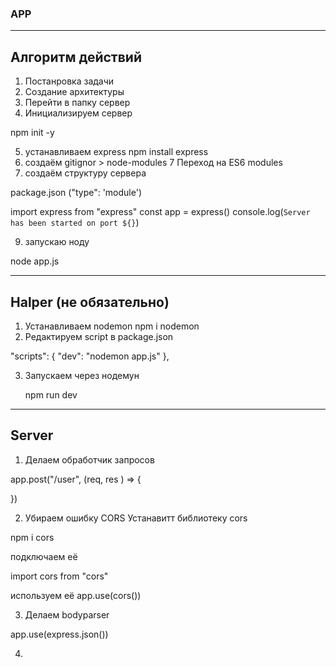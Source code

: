 ### APP
----------------
## Алгоритм действий
1. Постанровка задачи
2. Создание архитектуры
3. Перейти в папку сервер
4. Инициализируем сервер

npm init -y

5. устанавливаем express
npm install express
6. создаём 
gitignor > node-modules
7 Переход на ES6 modules 
8. создаём структуру сервера

package.json ("type": 'module')

import express from "express"
const app = express()
console.log(`Server has been started on port ${}`)

9. запускаю ноду

node app.js

--------------------

## Halper (не обязательно)

1. Устанавливаем nodemon
npm i nodemon
2. Редактируем script в package.json

"scripts": {
    "dev": "nodemon app.js"
  },

3. Запускаем через нодемун

	npm run dev
  
  ---------------
  ## Server

  1. Делаем обработчик запросов

  app.post("/user",  (req, res ) => {
	
})

2. Убираем ошибку CORS
Устанавитт библиотеку  cors

npm i cors

подключаем её

import cors from "cors"

используем её
app.use(cors())

3. Делаем bodyparser

app.use(express.json())

4.
